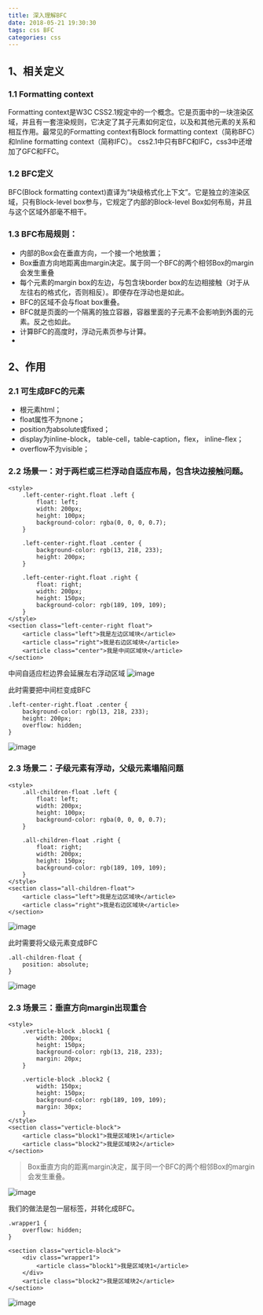 ```yaml
---
title: 深入理解BFC
date: 2018-05-21 19:30:30
tags: css BFC
categories: css
---
```


## 1、相关定义

### 1.1 Formatting context

Formatting context是W3C CSS2.1规定中的一个概念。它是页面中的一块渲染区域，并且有一套渲染规则，它决定了其子元素如何定位，以及和其他元素的关系和相互作用。最常见的Formatting context有Block formatting context（简称BFC）和Inline formatting context（简称IFC）。
css2.1中只有BFC和IFC，css3中还增加了GFC和FFC。

### 1.2 BFC定义

BFC(Block formatting context)直译为“块级格式化上下文”。它是独立的渲染区域，只有Block-level box参与，它规定了内部的Block-level Box如何布局，并且与这个区域外部毫不相干。

### 1.3 BFC布局规则：
- 内部的Box会在垂直方向，一个接一个地放置；
- Box垂直方向地距离由margin决定。属于同一个BFC的两个相邻Box的margin会发生重叠
- 每个元素的margin box的左边，与包含块border box的左边相接触（对于从左往右的格式化，否则相反）。即便存在浮动也是如此。
- BFC的区域不会与float box重叠。
- BFC就是页面的一个隔离的独立容器，容器里面的子元素不会影响到外面的元素。反之也如此。
- 计算BFC的高度时，浮动元素页参与计算。
-
## 2、作用

### 2.1 可生成BFC的元素

- 根元素html；
- float属性不为none；
- position为absolute或fixed；
- display为inline-block， table-cell，table-caption，flex， inline-flex；
- overflow不为visible；

### 2.2 场景一：对于两栏或三栏浮动自适应布局，包含块边接触问题。


```
<style>
    .left-center-right.float .left {
        float: left;
        width: 200px;
        height: 100px;
        background-color: rgba(0, 0, 0, 0.7);
    }

    .left-center-right.float .center {
        background-color: rgb(13, 218, 233);
        height: 200px;
    }

    .left-center-right.float .right {
        float: right;
        width: 200px;
        height: 150px;
        background-color: rgb(189, 109, 109);
    }
</style>
<section class="left-center-right float">
    <article class="left">我是左边区域块</article>
    <article class="right">我是右边区域块</article>
    <article class="center">我是中间区域块</article>
</section>
```

中间自适应栏边界会延展左右浮动区域
![image](https://note.youdao.com/yws/public/resource/b9cdada69234d36736d09235b516171c/xmlnote/67CD3941EFC8420AAB3D54CB766DE219/7159)

此时需要把中间栏变成BFC

```
.left-center-right.float .center {
    background-color: rgb(13, 218, 233);
    height: 200px;
    overflow: hidden;
}
```
![image](https://note.youdao.com/yws/public/resource/b9cdada69234d36736d09235b516171c/xmlnote/97EE88BCB7AC428E95F9F9A5580639A7/7175)

### 2.3 场景二：子级元素有浮动，父级元素塌陷问题


```
<style>
    .all-children-float .left {
        float: left;
        width: 200px;
        height: 100px;
        background-color: rgba(0, 0, 0, 0.7);
    }

    .all-children-float .right {
        float: right;
        width: 200px;
        height: 150px;
        background-color: rgb(189, 109, 109);
    }
</style>
<section class="all-children-float">
    <article class="left">我是左边区域块</article>
    <article class="right">我是右边区域块</article>
</section>
```

![image](https://note.youdao.com/yws/public/resource/b9cdada69234d36736d09235b516171c/xmlnote/1B737A83C8D04BF9B0ABDE2EF28DF0E6/7190)

此时需要将父级元素变成BFC

```
.all-children-float {
    position: absolute;
}
```

![image](https://note.youdao.com/yws/public/resource/b9cdada69234d36736d09235b516171c/xmlnote/D00321F3DC9C4D578E6C89DD23DB0AB2/7200)

### 2.3 场景三：垂直方向margin出现重合

```
<style>
    .verticle-block .block1 {
        width: 200px;
        height: 150px;
        background-color: rgb(13, 218, 233);
        margin: 20px;
    }

    .verticle-block .block2 {
        width: 150px;
        height: 150px;
        background-color: rgb(189, 109, 109);
        margin: 30px;
    }
</style>
<section class="verticle-block">
    <article class="block1">我是区域块1</article>
    <article class="block2">我是区域块2</article>
</section>
```
> Box垂直方向的距离margin决定，属于同一个BFC的两个相邻Box的margin会发生重叠。

![image](https://note.youdao.com/yws/public/resource/b9cdada69234d36736d09235b516171c/xmlnote/4C9FBEC4951F4006939CD8AAEC698B21/7214)

我们的做法是包一层标签，并转化成BFC。

```
.wrapper1 {
    overflow: hidden;
}

<section class="verticle-block">
    <div class="wrapper1">
        <article class="block1">我是区域块1</article>
    </div>
    <article class="block2">我是区域块2</article>
</section>
```

![image](https://note.youdao.com/yws/public/resource/b9cdada69234d36736d09235b516171c/xmlnote/56A0200CB1424C20AB9930AA4CAC44E2/7217)
